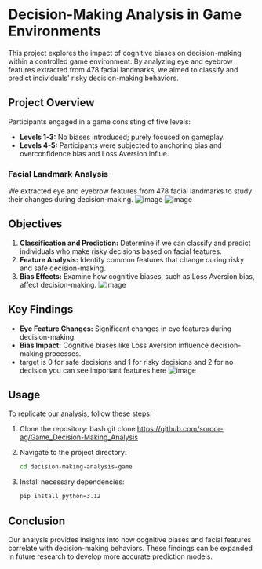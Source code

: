 # Decision-Making Analysis in Game Environments

This project explores the impact of cognitive biases on decision-making within a controlled game environment. By analyzing eye and eyebrow features extracted from 478 facial landmarks, we aimed to classify and predict individuals' risky decision-making behaviors.

## Project Overview

Participants engaged in a game consisting of five levels:
- **Levels 1-3:** No biases introduced; purely focused on gameplay.
- **Levels 4-5:** Participants were subjected to anchoring bias and overconfidence bias and Loss Aversion influe.

### Facial Landmark Analysis
We extracted eye and eyebrow features from 478 facial landmarks to study their changes during decision-making.
![image](https://github.com/user-attachments/assets/71ac46c2-5f92-491c-b452-29266f935b1d)
![image](https://github.com/user-attachments/assets/b1d0fc76-23fe-4035-bead-cbf2a6fd5b74)



## Objectives

1. **Classification and Prediction:** Determine if we can classify and predict individuals who make risky decisions based on facial features.
2. **Feature Analysis:** Identify common features that change during risky and safe decision-making.
3. **Bias Effects:** Examine how cognitive biases, such as Loss Aversion bias, affect decision-making.
![image](https://github.com/user-attachments/assets/8c68494f-b60a-41f9-a772-36598a120dd6)

## Key Findings

- **Eye Feature Changes:** Significant changes in eye features during decision-making.
- **Bias Impact:** Cognitive biases like Loss Aversion influence decision-making processes.
- target is 0 for safe decisions and 1 for risky decisions and 2 for no decision you can see important features here
![image](https://github.com/user-attachments/assets/f6b5b2b4-1b66-45f1-a34d-c648ef07a664)

## Usage

To replicate our analysis, follow these steps:

1. Clone the repository:
    bash
    git clone https://github.com/soroor-ag/Game_Decision-Making_Analysis
    
2. Navigate to the project directory:
    ```bash
    cd decision-making-analysis-game
    
3. Install necessary dependencies:
    ```bash
    pip install python=3.12
    ```


## Conclusion

Our analysis provides insights into how cognitive biases and facial features correlate with decision-making behaviors. These findings can be expanded in future research to develop more accurate prediction models.
